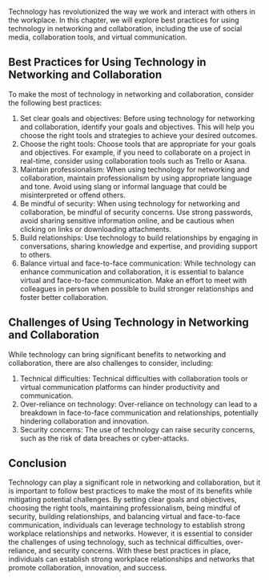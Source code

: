 
Technology has revolutionized the way we work and interact with others in the workplace. In this chapter, we will explore best practices for using technology in networking and collaboration, including the use of social media, collaboration tools, and virtual communication.

Best Practices for Using Technology in Networking and Collaboration
-------------------------------------------------------------------

To make the most of technology in networking and collaboration, consider the following best practices:

1. Set clear goals and objectives: Before using technology for networking and collaboration, identify your goals and objectives. This will help you choose the right tools and strategies to achieve your desired outcomes.
2. Choose the right tools: Choose tools that are appropriate for your goals and objectives. For example, if you need to collaborate on a project in real-time, consider using collaboration tools such as Trello or Asana.
3. Maintain professionalism: When using technology for networking and collaboration, maintain professionalism by using appropriate language and tone. Avoid using slang or informal language that could be misinterpreted or offend others.
4. Be mindful of security: When using technology for networking and collaboration, be mindful of security concerns. Use strong passwords, avoid sharing sensitive information online, and be cautious when clicking on links or downloading attachments.
5. Build relationships: Use technology to build relationships by engaging in conversations, sharing knowledge and expertise, and providing support to others.
6. Balance virtual and face-to-face communication: While technology can enhance communication and collaboration, it is essential to balance virtual and face-to-face communication. Make an effort to meet with colleagues in person when possible to build stronger relationships and foster better collaboration.

Challenges of Using Technology in Networking and Collaboration
--------------------------------------------------------------

While technology can bring significant benefits to networking and collaboration, there are also challenges to consider, including:

1. Technical difficulties: Technical difficulties with collaboration tools or virtual communication platforms can hinder productivity and communication.
2. Over-reliance on technology: Over-reliance on technology can lead to a breakdown in face-to-face communication and relationships, potentially hindering collaboration and innovation.
3. Security concerns: The use of technology can raise security concerns, such as the risk of data breaches or cyber-attacks.

Conclusion
----------

Technology can play a significant role in networking and collaboration, but it is important to follow best practices to make the most of its benefits while mitigating potential challenges. By setting clear goals and objectives, choosing the right tools, maintaining professionalism, being mindful of security, building relationships, and balancing virtual and face-to-face communication, individuals can leverage technology to establish strong workplace relationships and networks. However, it is essential to consider the challenges of using technology, such as technical difficulties, over-reliance, and security concerns. With these best practices in place, individuals can establish strong workplace relationships and networks that promote collaboration, innovation, and success.
